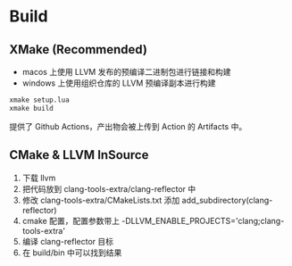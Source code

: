 # Build
## XMake (Recommended)

- macos 上使用 LLVM 发布的预编译二进制包进行链接和构建
- windows 上使用组织仓库的 LLVM 预编译副本进行构建

``` bash
xmake setup.lua
xmake build
```

提供了 Github Actions，产出物会被上传到 Action 的 Artifacts 中。

## CMake & LLVM InSource
1. 下载 llvm
2. 把代码放到 clang-tools-extra/clang-reflector 中
3. 修改 clang-tools-extra/CMakeLists.txt 添加 add_subdirectory(clang-reflector)
4. cmake 配置，配置参数带上 -DLLVM_ENABLE_PROJECTS='clang;clang-tools-extra'
5. 编译 clang-reflector 目标
6. 在 build/bin 中可以找到结果